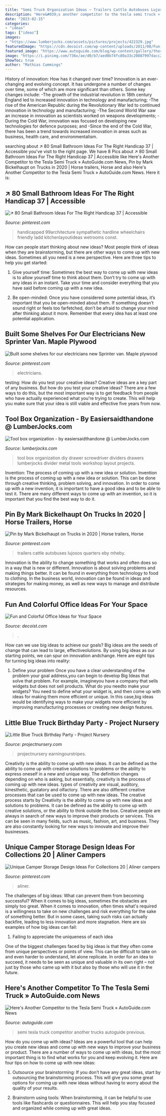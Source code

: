 ```yaml
---
title: "Semi Truck Organization Ideas ~ Trailers Cattle Autobuses Lujosos Quarters Eby Mheby"
description: "Here&#039;s another competitor to the tesla semi truck » autoguide.com news"
date: "2023-02-15"
categories:
- "ideas"
tags: ["ideas"]
images:
- "https://www.lumberjocks.com/assets/pictures/projects/422329.jpg"
featuredImage: "https://cdn.decoist.com/wp-content/uploads/2011/08/Fun-and-colorful-office-ideas7.jpg"
featured_image: "https://www.autoguide.com/blog/wp-content/gallery/thor-trucks-et-one-official-gallery/thor-trucks-et-one-01.jpg"
image: "https://i.pinimg.com/736x/ae/d0/b7/aed0b74fc80a33c20887997dacc26abd.jpg"
ShowToc: true
author: "Mathias Cummings"
---
```



History of innovation: How has it changed over time?
Innovation is an ever-changing and evolving concept. It has undergone a number of changes over time, some of which are more significant than others. 
Some key changes include: 
-The growth of the industrial revolution in 18th century England led to increased innovation in technology and manufacturing; 
-The rise of the American Republic during the Revolutionary War led to continued innovation in technology and manufacturing; 
-The Second World War saw an increase in innovation as scientists worked on weapons developments; 
-During the Cold War, innovation was focused on developing new technologies for defence purposes; and 
-Since the end of the Cold War, there has been a trend towards increased innovation in areas such as business, health care, and environmentalism.

	

		
searching about ↗ 80 Small Bathroom Ideas For The Right Handicap 37 | Accessible you've visit to the right page. We have 8 Pics about ↗ 80 Small Bathroom Ideas For The Right Handicap 37 | Accessible like Here&#039;s Another Competitor to the Tesla Semi Truck » AutoGuide.com News, Pin by Mark Bickelhaupt on Trucks in 2020 | Horse trailers, Horse and also Here&#039;s Another Competitor to the Tesla Semi Truck » AutoGuide.com News. Here it is:
		
    
## ↗ 80 Small Bathroom Ideas For The Right Handicap 37 | Accessible

<img loading=lazy src="https://i.pinimg.com/736x/46/bb/20/46bb2084d793df9581afc709eaf9d558.jpg" onerror="this.onerror=null;this.src='https://tse4.mm.bing.net/th?id=OIP.nHDM1y_Qg6NGPLGXaSTxbAHaLG&amp;pid=15.1';" alt="↗ 80 Small Bathroom Ideas For The Right Handicap 37 | Accessible">

_Source: pinterest.com_

>handicapped 99architecture sympathetic hardline wheelchairs friendly ladd kitchenlayoutideas wetrooms const. 

	

How can people start thinking about new ideas?
Most people think of ideas when they are brainstorming, but there are other ways to come up with new ideas. Sometimes all you need is a new perspective. Here are three tips to help you get started: 
1. Give yourself time: Sometimes the best way to come up with new ideas is to allow yourself time to think about them. Don’t try to come up with any ideas in an instant. Take your time and consider everything that you have said before coming up with a new idea. 

2. Be open-minded: Once you have considered some potential ideas, it’s important that you be open-minded about them. If something doesn’t sound right or feels too farfetched, don’t be afraid to change your mind after thinking about it more. Remember that every idea has at least one potential application.

    
## Built Some Shelves For Our Electricians New Sprinter Van. Maple Plywood

<img loading=lazy src="https://i.pinimg.com/736x/63/eb/01/63eb01ffe9ab94904526857d039bddd5.jpg" onerror="this.onerror=null;this.src='https://tse3.mm.bing.net/th?id=OIP.wDMJ9QduB15Zqe5APuXzxAHaJ3&amp;pid=15.1';" alt="Built some shelves for our electricians new Sprinter van. Maple plywood">

_Source: pinterest.com_

>electricians. 

	

testing: How do you test your creative ideas?
Creative ideas are a key part of any business. But how do you test your creative ideas? There are a few ways to do this, but the most important way is to get feedback from people who have actually experienced what you're trying to create. This will help you make sure that your idea is still viable and effective five years from now.

    
## Tool Box Organization - By Easiersaidthandone @ LumberJocks.com

<img loading=lazy src="https://www.lumberjocks.com/assets/pictures/projects/422329.jpg" onerror="this.onerror=null;this.src='https://tse1.mm.bing.net/th?id=OIP.d_dl9ROJCziHTFls_WkorwHaFj&amp;pid=15.1';" alt="Tool box organization - by easiersaidthandone @ LumberJocks.com">

_Source: lumberjocks.com_

>tool box organization diy drawer screwdriver dividers drawers lumberjocks divider metal tools workshop layout projects. 

	

Invention: The process of coming up with a new idea or solution.
Invention is the process of coming up with a new idea or solution. This can be done through creative thinking, problem solving, and innovation. In order to come up with a new invention, it is important to have a good idea and to be able to test it. There are many different ways to come up with an invention, so it is important that you find the best way to do it.

    
## Pin By Mark Bickelhaupt On Trucks In 2020 | Horse Trailers, Horse

<img loading=lazy src="https://i.pinimg.com/736x/3d/d5/68/3dd568706d4b58421ab5165dc8e5e42e.jpg" onerror="this.onerror=null;this.src='https://tse1.mm.bing.net/th?id=OIP.BpwUmsbUOP_EAY_htsYaoQHaCq&amp;pid=15.1';" alt="Pin by Mark Bickelhaupt on Trucks in 2020 | Horse trailers, Horse">

_Source: pinterest.com_

>trailers cattle autobuses lujosos quarters eby mheby. 

	

Innovation is the ability to change something that works and often does so in a way that is new or different. Innovation is about solving problems and making things better. It can be found in everything from technology to food to clothing. In the business world, innovation can be found in ideas and strategies for making money, as well as new ways to manage and distribute resources.

    
## Fun And Colorful Office Ideas For Your Space

<img loading=lazy src="https://cdn.decoist.com/wp-content/uploads/2011/08/Fun-and-colorful-office-ideas7.jpg" onerror="this.onerror=null;this.src='https://tse4.mm.bing.net/th?id=OIP.y4PouLNSfvMJb_aKAO6DoQHaE7&amp;pid=15.1';" alt="Fun and Colorful Office Ideas for Your Space">

_Source: decoist.com_

>. 

	

How can we use big ideas to achieve our goals?
Big ideas are the seeds of change that can lead to large, effectiveolutions. By using big ideas as our starting points, we can spur on innovation andchange. Here are eight tips for turning big ideas into reality:
1. Define your problem
Once you have a clear understanding of the problem your goal address,you can begin to develop Big Ideas that solve that problem. For example, imagineyou have a company that sells widgets but does not sell products. What do you needto make your widgets? You need to define what your widget is, and then come up with ideas for making them more efficient or unique. In this case,big ideas would be identifying ways to make your widgets more efficient by improving manufacturing processes or creating new design features.


    
## Little Blue Truck Birthday Party - Project Nursery

<img loading=lazy src="https://projectnursery.com/wp-content/uploads/2013/04/littlebluetruckpartytable.jpg" onerror="this.onerror=null;this.src='https://tse2.mm.bing.net/th?id=OIP.JLuDHHMc6abKt3jU2GKv4QHaKC&amp;pid=15.1';" alt="Little Blue Truck Birthday Party - Project Nursery">

_Source: projectnursery.com_

>projectnursery earningourstripes. 

	

Creativity is the ability to come up with new ideas. It can be defined as the ability to come up with creative solutions to problems or the ability to express oneself in a new and unique way. The definition changes depending on who is asking, but essentially, creativity is the process of coming up with new ideas. types of creativity are visual, auditory, kinesthetic, gustatory and olfactory. There are also different creative processes that can be used to come up with new ideas. The creative process starts by
Creativity is the ability to come up with new ideas and solutions to problems. It can be defined as the ability to come up with creative solutions, or the ability to think outside the box. Creative people are always in search of new ways to improve their products or services. This can be seen in many fields, such as music, fashion, art, and business. They are also constantly looking for new ways to innovate and improve their businesses.

    
## Unique Camper Storage Design Ideas For Collections 20 | Aliner Campers

<img loading=lazy src="https://i.pinimg.com/736x/ae/d0/b7/aed0b74fc80a33c20887997dacc26abd.jpg" onerror="this.onerror=null;this.src='https://tse2.mm.bing.net/th?id=OIP.YwIFPNW9F3mH9Vgw4yOGoAHaJ3&amp;pid=15.1';" alt="Unique Camper Storage Design Ideas For Collections 20 | Aliner campers">

_Source: pinterest.com_

>aliner. 

	

The challenges of big ideas: What can prevent them from becoming successful?
When it comes to big ideas, sometimes the obstacles are simply too great. When it comes to innovation, often times what's required is a willingness to take on new challenges and risk everything for the sake of something better. But in some cases, taking such risks can actually backfire, leading to less innovation and more stagnation. Here are six examples of how big ideas can fail:
1) Failing to appreciate the uniqueness of each idea

One of the biggest challenges faced by big ideas is that they often come from unique perspectives or points of view. This can be difficult to take on and even harder to understand, let alone replicate. In order for an idea to succeed, it needs to be seen as unique and valuable in its own right – not just by those who came up with it but also by those who will use it in the future.

    
## Here&#039;s Another Competitor To The Tesla Semi Truck » AutoGuide.com News

<img loading=lazy src="https://www.autoguide.com/blog/wp-content/gallery/thor-trucks-et-one-official-gallery/thor-trucks-et-one-01.jpg" onerror="this.onerror=null;this.src='https://tse3.mm.bing.net/th?id=OIP.7F18hLTABuOew5fm-_WoWgHaE-&amp;pid=15.1';" alt="Here&#039;s Another Competitor to the Tesla Semi Truck » AutoGuide.com News">

_Source: autoguide.com_

>semi tesla truck competitor another trucks autoguide previous. 

	

How do you come up with ideas?
Ideas are a powerful tool that can help you create new ideas and come up with new ways to improve your business or product. There are a number of ways to come up with ideas, but the most important thing is to find what works for you and keep evolving it. Here are four tips on how to come up with new ideas:
1. Outsource your brainstorming: If you don’t have any great ideas, start by outsourcing the brainstorming process. This will give you some great options for coming up with new ideas without having to worry about the quality of your results.

2. Brainstorm using tools: When brainstorming, it can be helpful to use tools like flashcards or questionnaires. This will help you stay focused and organized while coming up with great ideas.


